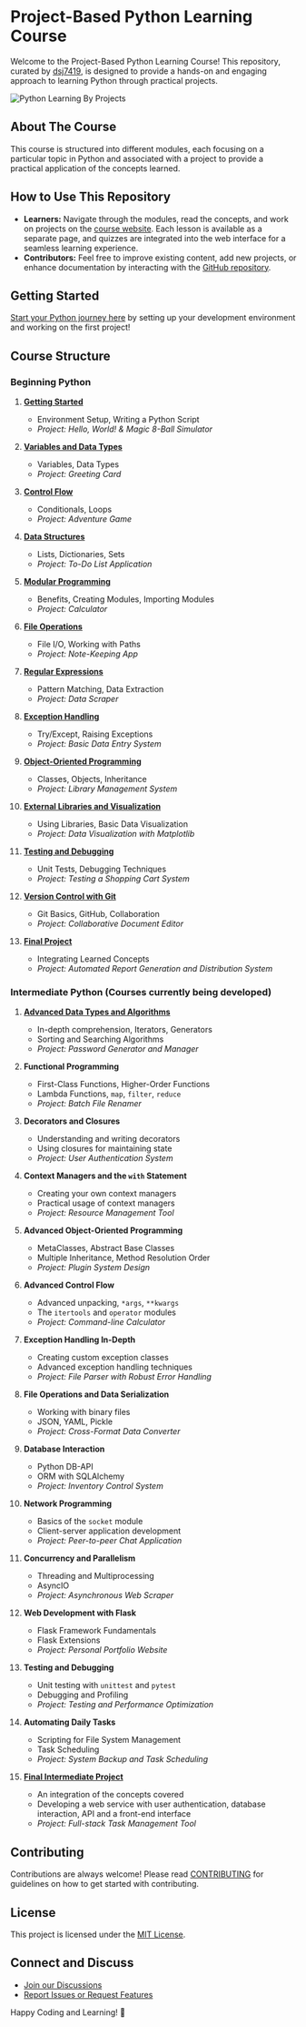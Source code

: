 # Project-Based Python Learning Course

Welcome to the Project-Based Python Learning Course! This repository, curated by [dsj7419](https://github.com/dsj7419), is designed to provide a hands-on and engaging approach to learning Python through practical projects.

![Python Learning By Projects](./assets/images/PythonLearning.png)

## About The Course

This course is structured into different modules, each focusing on a particular topic in Python and associated with a project to provide a practical application of the concepts learned.

## How to Use This Repository

- **Learners:** Navigate through the modules, read the concepts, and work on projects on the [course website](https://dsj7419.github.io/python-learning-by-projects/). Each lesson is available as a separate page, and quizzes are integrated into the web interface for a seamless learning experience.
- **Contributors:** Feel free to improve existing content, add new projects, or enhance documentation by interacting with the [GitHub repository](https://github.com/dsj7419/python-learning-by-projects).

## Getting Started

[Start your Python journey here](https://dsj7419.github.io/python-learning-by-projects/01-getting-started/) by setting up your development environment and working on the first project!

## Course Structure

### Beginning Python

1. **[Getting Started](https://dsj7419.github.io/python-learning-by-projects/01-getting-started/)**
   - Environment Setup, Writing a Python Script
   - *Project: Hello, World! & Magic 8-Ball Simulator*

2. **[Variables and Data Types](https://dsj7419.github.io/python-learning-by-projects/02-variables-and-data-types/)**
   - Variables, Data Types
   - *Project: Greeting Card*

3. **[Control Flow](https://dsj7419.github.io/python-learning-by-projects/03-control-flow/)**
   - Conditionals, Loops
   - *Project: Adventure Game*

4. **[Data Structures](https://dsj7419.github.io/python-learning-by-projects/04-data-structures/)**
   - Lists, Dictionaries, Sets
   - *Project: To-Do List Application*

5. **[Modular Programming](https://dsj7419.github.io/python-learning-by-projects/05-modular-programming/)**
   - Benefits, Creating Modules, Importing Modules
   - *Project: Calculator*

6. **[File Operations](https://dsj7419.github.io/python-learning-by-projects/06-file-operations/)**
   - File I/O, Working with Paths
   - *Project: Note-Keeping App*

7. **[Regular Expressions](https://dsj7419.github.io/python-learning-by-projects/07-regular-expressions/)**
   - Pattern Matching, Data Extraction
   - *Project: Data Scraper*

8. **[Exception Handling](https://dsj7419.github.io/python-learning-by-projects/08-exception-handling/)**
   - Try/Except, Raising Exceptions
   - *Project: Basic Data Entry System*

9. **[Object-Oriented Programming](https://dsj7419.github.io/python-learning-by-projects/09-object-oriented-programming/)**
   - Classes, Objects, Inheritance
   - *Project: Library Management System*

10. **[External Libraries and Visualization](https://dsj7419.github.io/python-learning-by-projects/10-external-libraries/)**
    - Using Libraries, Basic Data Visualization
    - *Project: Data Visualization with Matplotlib*

11. **[Testing and Debugging](https://dsj7419.github.io/python-learning-by-projects/11-testing-debugging/)**
    - Unit Tests, Debugging Techniques
    - *Project: Testing a Shopping Cart System*

12. **[Version Control with Git](https://dsj7419.github.io/python-learning-by-projects/12-version-control/)**
    - Git Basics, GitHub, Collaboration
    - *Project: Collaborative Document Editor*

13. **[Final Project](https://dsj7419.github.io/python-learning-by-projects/13-final-project/)**
    - Integrating Learned Concepts
    - *Project: Automated Report Generation and Distribution System*

### Intermediate Python (Courses currently being developed)

1. **[Advanced Data Types and Algorithms](https://dsj7419.github.io/python-learning-by-projects/14-advanced-data-types-and-algorithms/)**
   - In-depth comprehension, Iterators, Generators
   - Sorting and Searching Algorithms
   - *Project: Password Generator and Manager*

2. **Functional Programming**
   - First-Class Functions, Higher-Order Functions
   - Lambda Functions, `map`, `filter`, `reduce`
   - *Project: Batch File Renamer*

3. **Decorators and Closures**
   - Understanding and writing decorators
   - Using closures for maintaining state
   - *Project: User Authentication System*

4. **Context Managers and the `with` Statement**
   - Creating your own context managers
   - Practical usage of context managers
   - *Project: Resource Management Tool*

5. **Advanced Object-Oriented Programming**
   - MetaClasses, Abstract Base Classes
   - Multiple Inheritance, Method Resolution Order
   - *Project: Plugin System Design*

6. **Advanced Control Flow**
   - Advanced unpacking, `*args`, `**kwargs`
   - The `itertools` and `operator` modules
   - *Project: Command-line Calculator*

7. **Exception Handling In-Depth**
   - Creating custom exception classes
   - Advanced exception handling techniques
   - *Project: File Parser with Robust Error Handling*

8. **File Operations and Data Serialization**
   - Working with binary files
   - JSON, YAML, Pickle
   - *Project: Cross-Format Data Converter*

9. **Database Interaction**
   - Python DB-API
   - ORM with SQLAlchemy
   - *Project: Inventory Control System*

10. **Network Programming**
    - Basics of the `socket` module
    - Client-server application development
    - *Project: Peer-to-peer Chat Application*

11. **Concurrency and Parallelism**
    - Threading and Multiprocessing
    - AsyncIO
    - *Project: Asynchronous Web Scraper*

12. **Web Development with Flask**
    - Flask Framework Fundamentals
    - Flask Extensions
    - *Project: Personal Portfolio Website*

13. **Testing and Debugging**
    - Unit testing with `unittest` and `pytest`
    - Debugging and Profiling
    - *Project: Testing and Performance Optimization*

14. **Automating Daily Tasks**
    - Scripting for File System Management
    - Task Scheduling
    - *Project: System Backup and Task Scheduling*

15. **[Final Intermediate Project](https://dsj7419.github.io/python-learning-by-projects/final-intermediate-project/)**
    - An integration of the concepts covered
    - Developing a web service with user authentication, database interaction, API and a front-end interface
    - *Project: Full-stack Task Management Tool*

## Contributing

Contributions are always welcome! Please read [CONTRIBUTING](https://github.com/dsj7419/python-learning-by-projects/blob/main/CONTRIBUTING.md) for guidelines on how to get started with contributing.

## License

This project is licensed under the [MIT License](https://github.com/dsj7419/python-learning-by-projects/blob/main/LICENSE).

## Connect and Discuss

- [Join our Discussions](https://github.com/dsj7419/python-learning-by-projects/discussions)
- [Report Issues or Request Features](https://github.com/dsj7419/python-learning-by-projects/issues)

Happy Coding and Learning! 🚀
